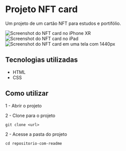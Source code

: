 # Projeto NFT card

Um projeto de um cartão NFT para estudos e portifólio.

<img src=".\src\screenshots\iPhone-XR-414x896" alt="Screenshot do NFT card no iPhone XR">

<img src=".\src\screenshots\iPad-768x1024" alt="Screenshot do NFT card no iPad">

<img src=".\src\screenshots\Laptop-1-1440x900" alt="Screenshot do NFT card em uma tela com 1440px">

## Tecnologias utilizadas

- HTML
- CSS

## Como utilizar

1 - Abrir o projeto




2 - Clone para o projeto

```
git clone <url>
```

2 - Acesse a pasta do projeto

```
cd repositorio-com-readme
```
